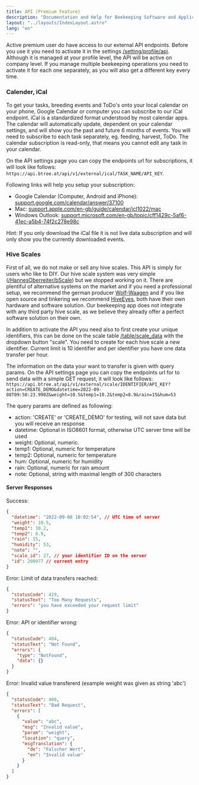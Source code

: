 ```yaml
---
title: API (Premium Feature)
description: "Documentation and Help for Beekeeping Software and Application"
layout: "../layouts/IndexLayout.astro"
lang: "en"
---
```


Active premium user do have access to our external API endpoints. Before you use it you need to activate it in the settings [/setting/profile/api](https://app.btree.at/setting/profile/api). Although it is managed at your profile level, the API will be active on company level. If you manage multiple beekeeping operations you need to activate it for each one separately, as you will also get a different key every time.

### Calender, iCal

To get your tasks, breeding events and ToDo's onto your local calendar on your phone, Google Calendar or computer you can subscribe to our iCal endpoint. iCal is a standardized format understood by most calendar apps. The calendar will automatically update, dependent on your calendar settings, and will show you the past and future 6 months of events. You will need to subscribe to each task separately, eg. feeding, harvest, ToDo. The calendar subscription is read-only, that means you cannot edit any task in your calendar.

On the API settings page you can copy the endpoints url for subscriptions, it will look like follows: `https://api.btree.at/api/v1/external/ical/TASK_NAME/API_KEY`.

Following links will help you setup your subscription:

- Google Calendar (Computer, Android and iPhone): [support.google.com/calendar/answer/37100](https://support.google.com/calendar/answer/37100)
- Mac: [support.apple.com/en-gb/guide/calendar/icl1022/mac](https://support.apple.com/en-gb/guide/calendar/icl1022/mac)
- Windows Outlook: [support.microsoft.com/en-gb/topic/cff1429c-5af6-41ec-a5b4-74f2c278e98c](https://support.microsoft.com/en-gb/topic/cff1429c-5af6-41ec-a5b4-74f2c278e98c)

Hint: If you only download the iCal file it is not live data subscription and will only show you the currently downloaded events.

### Hive Scales

First of all, we do not make or sell any hive scales. This API is simply for users who like to DIY. Our hive scale system was very simple ([/HannesOberreiter/bScale](https://github.com/HannesOberreiter/bScale)) but we stopped working on it. There are plentiful of alternative systems on the market and if you need a professional setup, we recommend the german producer [Wolf-Waagen](https://www.wolf-waagen.de/) and if you like open source and tinkering we recommend [HiveEyes](https://hiveeyes.org/), both have their own hardware and software solution. Our beekeeping app does not integrate with any third party hive scale, as we believe they already offer a perfect software solution on their own.

In addition to activate the API you need also to first create your unique identifiers, this can be done on the scale table [/table/scale_data](https://app.btree.at/table/scale_data) with the dropdown button "scale". You need to create for each hive scale a new identifier. Current limit is 10 identifier and per identifier you have one data transfer per hour.

The information on the data your want to transfer is given with query params. On the API settings page you can copy the endpoints url for to send data with a simple GET request, it will look like follows: `https://api.btree.at/api/v1/external/scale/IDENTIFIER/API_KEY?action=CREATE_DEMO&datetime=2022-09-08T09:50:23.990Z&weight=10.5&temp1=10.2&temp2=8.9&rain=15&hum=53`

The query params are defined as following:

- action: 'CREATE' or 'CREATE_DEMO' for testing, will not save data but you will receive an response
- datetime: Optional in ISO8601 format, otherwise UTC server time will be used
- weight: Optional, numeric.
- temp1: Optional, numeric for temperature
- temp2: Optional, numeric for temperature
- hum: Optional, numeric for humidity
- rain: Optional, numeric for rain amount
- note: Optional, string with maximal length of 300 characters

#### Server Responses

Success:

```json
{
  "datetime": "2022-09-08 10:02:54", // UTC time of server
  "weight": 10.5,
  "temp1": 10.2,
  "temp2": 8.9,
  "rain": 15,
  "humidity": 53,
  "note": "",
  "scale_id": 27, // your identifier ID on the server
  "id": 200977 // current entry
}
```

Error: Limit of data transfers reached:

```json
{
  "statusCode": 429,
  "statusText": "Too Many Requests",
  "errors": "you have exceeded your request limit"
}
```

Error: API or identifier wrong:

```json
{
  "statusCode": 404,
  "statusText": "Not Found",
  "errors": {
    "type": "NotFound",
    "data": {}
  }
}
```

Error: Invalid value transfererd (example weight was given as string 'abc')

```json
{
  "statusCode": 400,
  "statusText": "Bad Request",
  "errors": [
    {
      "value": "abc",
      "msg": "Invalid value",
      "param": "weight",
      "location": "query",
      "msgTranslation": {
        "de": "Falscher Wert",
        "en": "Invalid value"
      }
    }
  ]
}
```
